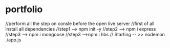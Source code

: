 # portfolio
//perform all the step on consle before the open live server
//first of all install all dependencies
//step1 --> npm init -y
//step2 --> npm i express
//step3 --> npm i mongoose
//step3 -->npm i hbs
// Starting -- >> nodemon ./app.js
